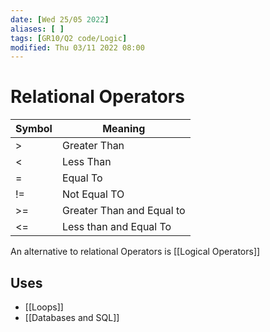 ```yaml
---
date: [Wed 25/05 2022]
aliases: [ ]
tags: [GR10/Q2 code/Logic]
modified: Thu 03/11 2022 08:00
---
```

# Relational Operators
| Symbol | Meaning                   |
| ------ | ------------------------- |
| >      | Greater Than              |
| <      | Less Than                 |
| =      | Equal To                  |
| !=     | Not Equal TO              |
| >=     | Greater Than and Equal to |
| <=     | Less than and Equal To    |

An alternative to relational Operators is [[Logical Operators]]

## Uses
- [[Loops]]
- [[Databases and SQL]]
